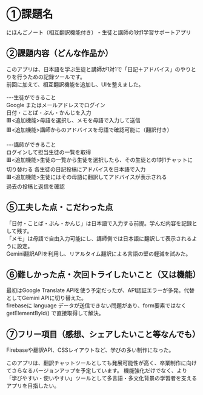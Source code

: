 # ①課題名
にほんごノート（相互翻訳機能付き） - 生徒と講師の1対1学習サポートアプリ

## ②課題内容（どんな作品か）

このアプリは、日本語を学ぶ生徒と講師が1対1で「日記＋アドバイス」のやりとりを行うための記録ツールです。<br>
前回に加えて、相互翻訳機能を追加し、UIを整えました。

---生徒ができること<br>
Google またはメールアドレスでログイン<br>
日付・ことば・ぶん・かんじを入力<br>
🟥<追加機能>母語を選択し、メモを母語で入力して送信<br>
🟥<追加機能>講師からのアドバイスを母語で確認可能に（翻訳付き）<br>

---講師ができること<br>
ログインして担当生徒の一覧を取得<br>
🟥<追加機能>生徒の一覧から生徒を選択したら、その生徒との1対1チャットに切り替わる
各生徒の日記投稿にアドバイスを日本語で入力<br>
🟥<追加機能>生徒にはその母語に翻訳してアドバイスが表示される<br>
過去の投稿と返信を確認<br>

## ⑤工夫した点・こだわった点
「日付・ことば・ぶん・かんじ」は日本語で入力する前提。学んだ内容を記録として残す。<br>
「メモ」は母語で自由入力可能にし、講師側では日本語に翻訳して表示されるように設定。<br>
Gemini翻訳APIを利用し、リアルタイム翻訳による言語の壁の軽減を試みた。<br>

## ⑥難しかった点・次回トライしたいこと（又は機能）
最初はGoogle Translate APIを使う予定だったが、API認証エラーが多発。代替としてGemini APIに切り替えた。<br>
firebaseに language データが送信できない問題があり、form要素ではなく getElementById() で直接取得して解決。<br>

## ⑦フリー項目（感想、シェアしたいこと等なんでも）
Firebaseや翻訳API、CSSレイアウトなど、学びの多い制作になった。

このアプリは、翻訳チャットツールとしても発展可能性が高く、卒業制作に向けてさらなるバージョンアップを予定しています。
機能強化だけでなく、より「学びやすい・使いやすい」ツールとして多言語・多文化背景の学習者を支えるアプリを目指したい。<br>

